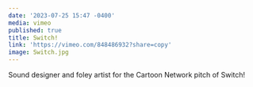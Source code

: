 ```yaml
---
date: '2023-07-25 15:47 -0400'
media: vimeo
published: true
title: Switch!
link: 'https://vimeo.com/848486932?share=copy'
image: Switch.jpg
---
```

Sound designer and foley artist for the Cartoon Network pitch of Switch!
